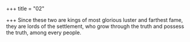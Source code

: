 +++
title = "02"

+++
Since these two are kings of most glorious luster and farthest fame, they are lords of the settlement, who grow through the truth and possess  the truth, among every people.  